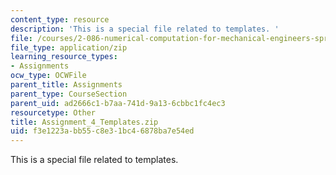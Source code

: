 ```yaml
---
content_type: resource
description: 'This is a special file related to templates. '
file: /courses/2-086-numerical-computation-for-mechanical-engineers-spring-2013/f3e1223abb55c8e31bc46878ba7e54ed_Assignment_4_Templates.zip
file_type: application/zip
learning_resource_types:
- Assignments
ocw_type: OCWFile
parent_title: Assignments
parent_type: CourseSection
parent_uid: ad2666c1-b7aa-741d-9a13-6cbbc1fc4ec3
resourcetype: Other
title: Assignment_4_Templates.zip
uid: f3e1223a-bb55-c8e3-1bc4-6878ba7e54ed
---
```

This is a special file related to templates. 

